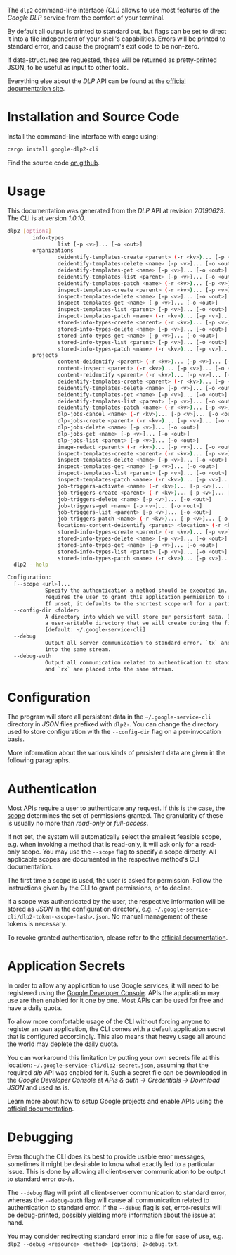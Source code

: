 <!---
DO NOT EDIT !
This file was generated automatically from 'src/mako/cli/README.md.mako'
DO NOT EDIT !
-->
The `dlp2` command-line interface *(CLI)* allows to use most features of the *Google DLP* service from the comfort of your terminal.

By default all output is printed to standard out, but flags can be set to direct it into a file independent of your shell's
capabilities. Errors will be printed to standard error, and cause the program's exit code to be non-zero.

If data-structures are requested, these will be returned as pretty-printed JSON, to be useful as input to other tools.

Everything else about the *DLP* API can be found at the
[official documentation site](https://cloud.google.com/dlp/docs/).

# Installation and Source Code

Install the command-line interface with cargo using:

```bash
cargo install google-dlp2-cli
```

Find the source code [on github](https://github.com/Byron/google-apis-rs/tree/master/gen/dlp2-cli).

# Usage

This documentation was generated from the *DLP* API at revision *20190629*. The CLI is at version *1.0.10*.

```bash
dlp2 [options]
        info-types
                list [-p <v>]... [-o <out>]
        organizations
                deidentify-templates-create <parent> (-r <kv>)... [-p <v>]... [-o <out>]
                deidentify-templates-delete <name> [-p <v>]... [-o <out>]
                deidentify-templates-get <name> [-p <v>]... [-o <out>]
                deidentify-templates-list <parent> [-p <v>]... [-o <out>]
                deidentify-templates-patch <name> (-r <kv>)... [-p <v>]... [-o <out>]
                inspect-templates-create <parent> (-r <kv>)... [-p <v>]... [-o <out>]
                inspect-templates-delete <name> [-p <v>]... [-o <out>]
                inspect-templates-get <name> [-p <v>]... [-o <out>]
                inspect-templates-list <parent> [-p <v>]... [-o <out>]
                inspect-templates-patch <name> (-r <kv>)... [-p <v>]... [-o <out>]
                stored-info-types-create <parent> (-r <kv>)... [-p <v>]... [-o <out>]
                stored-info-types-delete <name> [-p <v>]... [-o <out>]
                stored-info-types-get <name> [-p <v>]... [-o <out>]
                stored-info-types-list <parent> [-p <v>]... [-o <out>]
                stored-info-types-patch <name> (-r <kv>)... [-p <v>]... [-o <out>]
        projects
                content-deidentify <parent> (-r <kv>)... [-p <v>]... [-o <out>]
                content-inspect <parent> (-r <kv>)... [-p <v>]... [-o <out>]
                content-reidentify <parent> (-r <kv>)... [-p <v>]... [-o <out>]
                deidentify-templates-create <parent> (-r <kv>)... [-p <v>]... [-o <out>]
                deidentify-templates-delete <name> [-p <v>]... [-o <out>]
                deidentify-templates-get <name> [-p <v>]... [-o <out>]
                deidentify-templates-list <parent> [-p <v>]... [-o <out>]
                deidentify-templates-patch <name> (-r <kv>)... [-p <v>]... [-o <out>]
                dlp-jobs-cancel <name> (-r <kv>)... [-p <v>]... [-o <out>]
                dlp-jobs-create <parent> (-r <kv>)... [-p <v>]... [-o <out>]
                dlp-jobs-delete <name> [-p <v>]... [-o <out>]
                dlp-jobs-get <name> [-p <v>]... [-o <out>]
                dlp-jobs-list <parent> [-p <v>]... [-o <out>]
                image-redact <parent> (-r <kv>)... [-p <v>]... [-o <out>]
                inspect-templates-create <parent> (-r <kv>)... [-p <v>]... [-o <out>]
                inspect-templates-delete <name> [-p <v>]... [-o <out>]
                inspect-templates-get <name> [-p <v>]... [-o <out>]
                inspect-templates-list <parent> [-p <v>]... [-o <out>]
                inspect-templates-patch <name> (-r <kv>)... [-p <v>]... [-o <out>]
                job-triggers-activate <name> (-r <kv>)... [-p <v>]... [-o <out>]
                job-triggers-create <parent> (-r <kv>)... [-p <v>]... [-o <out>]
                job-triggers-delete <name> [-p <v>]... [-o <out>]
                job-triggers-get <name> [-p <v>]... [-o <out>]
                job-triggers-list <parent> [-p <v>]... [-o <out>]
                job-triggers-patch <name> (-r <kv>)... [-p <v>]... [-o <out>]
                locations-content-deidentify <parent> <location> (-r <kv>)... [-p <v>]... [-o <out>]
                stored-info-types-create <parent> (-r <kv>)... [-p <v>]... [-o <out>]
                stored-info-types-delete <name> [-p <v>]... [-o <out>]
                stored-info-types-get <name> [-p <v>]... [-o <out>]
                stored-info-types-list <parent> [-p <v>]... [-o <out>]
                stored-info-types-patch <name> (-r <kv>)... [-p <v>]... [-o <out>]
  dlp2 --help

Configuration:
  [--scope <url>]...
            Specify the authentication a method should be executed in. Each scope
            requires the user to grant this application permission to use it.
            If unset, it defaults to the shortest scope url for a particular method.
  --config-dir <folder>
            A directory into which we will store our persistent data. Defaults to
            a user-writable directory that we will create during the first invocation.
            [default: ~/.google-service-cli]
  --debug
            Output all server communication to standard error. `tx` and `rx` are placed
            into the same stream.
  --debug-auth
            Output all communication related to authentication to standard error. `tx`
            and `rx` are placed into the same stream.

```

# Configuration

The program will store all persistent data in the `~/.google-service-cli` directory in *JSON* files prefixed with `dlp2-`.  You can change the directory used to store configuration with the `--config-dir` flag on a per-invocation basis.

More information about the various kinds of persistent data are given in the following paragraphs.

# Authentication

Most APIs require a user to authenticate any request. If this is the case, the [scope][scopes] determines the 
set of permissions granted. The granularity of these is usually no more than *read-only* or *full-access*.

If not set, the system will automatically select the smallest feasible scope, e.g. when invoking a
method that is read-only, it will ask only for a read-only scope. 
You may use the `--scope` flag to specify a scope directly. 
All applicable scopes are documented in the respective method's CLI documentation.

The first time a scope is used, the user is asked for permission. Follow the instructions given 
by the CLI to grant permissions, or to decline.

If a scope was authenticated by the user, the respective information will be stored as *JSON* in the configuration
directory, e.g. `~/.google-service-cli/dlp2-token-<scope-hash>.json`. No manual management of these tokens
is necessary.

To revoke granted authentication, please refer to the [official documentation][revoke-access].

# Application Secrets

In order to allow any application to use Google services, it will need to be registered using the 
[Google Developer Console][google-dev-console]. APIs the application may use are then enabled for it
one by one. Most APIs can be used for free and have a daily quota.

To allow more comfortable usage of the CLI without forcing anyone to register an own application, the CLI
comes with a default application secret that is configured accordingly. This also means that heavy usage
all around the world may deplete the daily quota.

You can workaround this limitation by putting your own secrets file at this location: 
`~/.google-service-cli/dlp2-secret.json`, assuming that the required *dlp* API 
was enabled for it. Such a secret file can be downloaded in the *Google Developer Console* at 
*APIs & auth -> Credentials -> Download JSON* and used as is.

Learn more about how to setup Google projects and enable APIs using the [official documentation][google-project-new].


# Debugging

Even though the CLI does its best to provide usable error messages, sometimes it might be desirable to know
what exactly led to a particular issue. This is done by allowing all client-server communication to be 
output to standard error *as-is*.

The `--debug` flag will print all client-server communication to standard error, whereas the `--debug-auth` flag
will cause all communication related to authentication to standard error.
If the `--debug` flag is set, error-results will be debug-printed, possibly yielding more information about the 
issue at hand.

You may consider redirecting standard error into a file for ease of use, e.g. `dlp2 --debug <resource> <method> [options] 2>debug.txt`.


[scopes]: https://developers.google.com/+/api/oauth#scopes
[revoke-access]: http://webapps.stackexchange.com/a/30849
[google-dev-console]: https://console.developers.google.com/
[google-project-new]: https://developers.google.com/console/help/new/